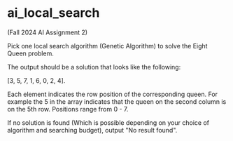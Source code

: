 # ai_local_search
(Fall 2024 AI Assignment 2)

Pick one local search algorithm (Genetic Algorithm) to solve the Eight Queen problem.

The output should be a solution that looks like the following:

[3, 5, 7, 1, 6, 0, 2, 4].

Each element indicates the row position of the corresponding queen. For example the 5 in the array indicates that the queen on the second column is on the 5th row. Positions range from 0 - 7.

If no solution is found (Which is possible depending on your choice of algorithm and searching budget), output "No result found".
